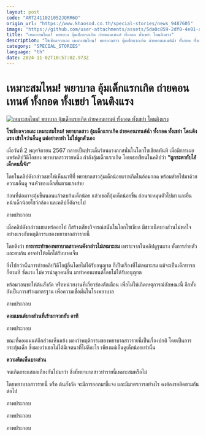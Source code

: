 ```yaml
---
layout: post
code: "ART2411021052JQRR6O"
origin_url: "https://www.khaosod.co.th/special-stories/news_9487605"
image: "https://github.com/user-attachments/assets/5da0c859-2df0-4e01-ac28-e03907fc0562"
title: "เหมาะสมไหม! พยาบาล อุ้มเด็กแรกเกิด ถ่ายคอนเทนต์ ทั้งกอด ทั้งเขย่า โดนติงแรง"
description: "โซเชียลจวกเละ เหมาะสมไหม! พยาบาลสาว อุ้มเด็กแรกเกิด ถ่ายคอนเทนต์ฉ่ำ ทั้งกอด ทั้งเขย่า โดนติงแรง เข้าใจว่าเอ็นดู แต่อย่าหาทำ ไม่ใช่ลูกตัวเอง"
category: "SPECIAL_STORIES"
language: "th"
date: 2024-11-02T10:57:02.973Z
---
```


# เหมาะสมไหม! พยาบาล อุ้มเด็กแรกเกิด ถ่ายคอนเทนต์ ทั้งกอด ทั้งเขย่า โดนติงแรง

[![เหมาะสมไหม! พยาบาล อุ้มเด็กแรกเกิด ถ่ายคอนเทนต์ ทั้งกอด ทั้งเขย่า โดนติงแรง](https://www.khaosod.co.th/wpapp/uploads/2024/11/nurs-baby-02.jpg "เหมาะสมไหม! พยาบาล อุ้มเด็กแรกเกิด ถ่ายคอนเทนต์ ทั้งกอด ทั้งเขย่า โดนติงแรง")](https://www.khaosod.co.th/wpapp/uploads/2024/11/nurs-baby-02.jpg)

**โซเชียลจวกเละ เหมาะสมไหม! พยาบาลสาว อุ้มเด็กแรกเกิด ถ่ายคอนเทนต์ฉ่ำ ทั้งกอด ทั้งเขย่า โดนติงแรง เข้าใจว่าเอ็นดู แต่อย่าหาทำ ไม่ใช่ลูกตัวเอง**

เมื่อวันที่ 2 พฤศจิกายน 2567 กลายเป็นประเด็นร้อนแรงถกสนั่นในโลกโซเชียลทันที เมื่อมีการเผยแพร่คลิปวิดีโอของ พยาบาลสาวรายหนึ่ง กำลังอุ้มเด็กแรกเกิด โดยเธอเขียนในคลิปว่า **“ถูกชะตากับไอ้เด็กคนนี้จัง”**

โดยในคลิปดังกล่าวเผยให้เห็นนาทีที่ พยาบาลสาวอุ้มเด็กน้อยแรกเกิดในอ้อมกอด พร้อมส่ายไปมาด้วยความเอ็นดู จนหัวของเด็กสั่นตามแรงส่าย

ก่อนที่ต่อมาจะอุ้มขึ้นนอนแล้วตบก้นเด็กน้อย แล้วเธอก็อุ้มเด็กน้อยขึ้น ก่อนจะหมุนตัวไปมา และยื่นหน้าเด็กน้อยโชว์กล้อง และคลิปก็ตัดจบไป

ภาพประกอบ

เมื่อคลิปดังกล่าวเผยแพร่ออกไป ก็สร้างเสียงวิจารณ์สนั่นในโลกโซเชียล มีชาวเน็ตบางส่วนไม่พอใจอย่างแรงกับพฤติกรรมของพยาบาลสาวรายนี้

โดยติงว่า **การกระทำของพยาบาลสาวคนดังกล่าวไม่เหมาะสม** เพราะจากในคลิปดูรุนแรง ทั้งการส่ายตัว และตบก้น อาจทำให้เด็กได้รับบาดเจ็บ

ยิ่งไปกว่านั้นการถ่ายคลิปวิดีโอผู้อื่นโดยไม่ได้รับอนุญาต ก็เป็นเรื่องที่ไม่เหมาะสม แม้จะเป็นเด็กทารกก็ตามที ซัดแรง ไม่ควรนำลูกคนอื่น มาทำคอนเทนต์โดยไม่ได้รับอนุญาต

พร้อมวอนขอให้ต้นสังกัด หรือหน่วยงานที่เกี่ยวข้องตักเตือน เพื่อไม่ให้เกิดเหตุการณ์ลักษณะนี้ อีกทั้งยังเป็นการสร้างมาตรฐาน เพื่อความเชื่อมั่นในโรงพยาบาล

ภาพประกอบ

**คอมเมนต์บางส่วนที่เข้ามาจวกยับ อาทิ**

ภาพประกอบ

ขณะที่คอมเมนต์อีกส่วนเห็นแย้ง มองว่าพฤติกรรมของพยาบาลสาวรายนี้เป็นเรื่องปกติ โดยเป็นการกระตุ้นเด็ก ซึ่งมองว่าเธอไม่ได้มีเจตนาที่ไม่ดีอะไร เพียงแค่เอ็นดูเด็กน้อยเท่านั้น

**ความคิดเห็นบางส่วน**

จนเกิดกระแสถกเถียงกันไปมาว่า สิ่งที่พยาบาลสาวทำรายนี้เหมาะสมหรือไม่

โดยพยาบาลสาวรายนี้ หรือ ต้นสังกัด จะมีการออกมาชี้แจง และมีมาตรการอย่างไร คงต้องรอติดตามกันต่อไป

ภาพประกอบ

ภาพประกอบ

ภาพประกอบ